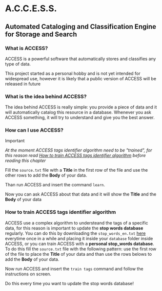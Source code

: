 # A.C.C.E.S.S.

## Automated Cataloging and Classification Engine for Storage and Search

### What is ACCESS?
ACCESS is a powerful software that automatically stores and classifies any type of data.

This project started as a personal hobby and is not yet intended for widespread use, however it is likely that a public version of ACCESS will be released in future

### What is the idea behind ACCESS?
The idea behind ACCESS is really simple: you provide a piece of data and it will automatically catalog this resource in a database. Whenever you ask ACCESS something, it will try to understand and give you the best answer.

### How can I use ACCESS?
> [!IMPORTANT]
> *At the moment ACCESS tags identifier algorithm need to be "trained", for this reason read [How to train ACCESS tags identifier algorithm](https://github.com/nicolacanzonieri/access#how-to-train-access-tags-identifier-algorithm) before reading this chapter*

Fill the `source.txt` file with a **Title** in the first row of the file and use the other rows to add the **Body** of your data.

Than run ACCESS and insert the command `learn`.

Now you can ask ACCESS about that data and it will show the **Title** and the **Body** of your data

### How to train ACCESS tags identifier algorithm
ACCESS use a complex algorithm to understeand the tags of a specific data, for this reason is important to update the **stop words database** regularly. You can do this by downloading the `stop_words_en.txt` [here](https://github.com/nicolacanzonieri/access/blob/master/database/stop_words_en.txt) everytime once in a while and placing it inside your `database` folder inside ACCESS, or you can train ACCESS with a **personal stop_words database**. To do this fill the `source.txt` file with the following pattern: use the first row of the file to place the **Title** of your data and than use the rows belows to add the **Body** of your data. 

Now run ACCESS and insert the `train tags` command and follow the instructions on screen.

Do this every time you want to update the stop words database!

